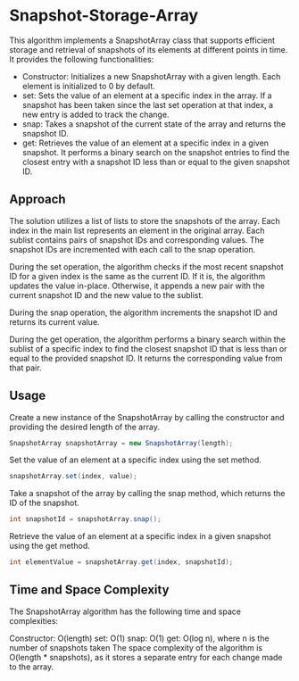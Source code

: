 # Snapshot-Storage-Array
This algorithm implements a SnapshotArray class that supports efficient storage and retrieval of snapshots of its elements at different points in time. It provides the following functionalities:
- Constructor: Initializes a new SnapshotArray with a given length. Each element is initialized to 0 by default.
- set: Sets the value of an element at a specific index in the array. If a snapshot has been taken since the last set operation at that index, a new entry is added to track the change.
- snap: Takes a snapshot of the current state of the array and returns the snapshot ID.
- get: Retrieves the value of an element at a specific index in a given snapshot. It performs a binary search on the snapshot entries to find the closest entry with a snapshot ID less than or equal to the given snapshot ID.

## Approach
The solution utilizes a list of lists to store the snapshots of the array. Each index in the main list represents an element in the original array. Each sublist contains pairs of snapshot IDs and corresponding values. The snapshot IDs are incremented with each call to the snap operation.

During the set operation, the algorithm checks if the most recent snapshot ID for a given index is the same as the current ID. If it is, the algorithm updates the value in-place. Otherwise, it appends a new pair with the current snapshot ID and the new value to the sublist.

During the snap operation, the algorithm increments the snapshot ID and returns its current value.

During the get operation, the algorithm performs a binary search within the sublist of a specific index to find the closest snapshot ID that is less than or equal to the provided snapshot ID. It returns the corresponding value from that pair.

## Usage
Create a new instance of the SnapshotArray by calling the constructor and providing the desired length of the array.
```java
SnapshotArray snapshotArray = new SnapshotArray(length);
```
Set the value of an element at a specific index using the set method.
```java
snapshotArray.set(index, value);
```
Take a snapshot of the array by calling the snap method, which returns the ID of the snapshot.
```java
int snapshotId = snapshotArray.snap();
```
Retrieve the value of an element at a specific index in a given snapshot using the get method.

```java
int elementValue = snapshotArray.get(index, snapshotId);
```
## Time and Space Complexity
The SnapshotArray algorithm has the following time and space complexities:

Constructor: O(length)
set: O(1)
snap: O(1)
get: O(log n), where n is the number of snapshots taken
The space complexity of the algorithm is O(length * snapshots), as it stores a separate entry for each change made to the array.

